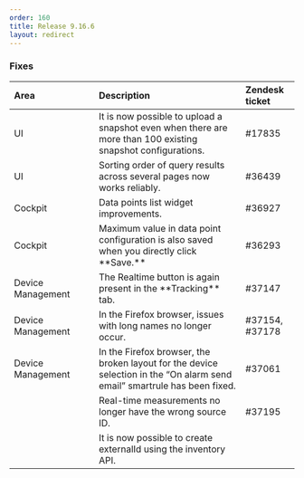 ```yaml
---
order: 160
title: Release 9.16.6
layout: redirect
---
```



### Fixes

<table>
<col width = 150>
<thead>
<tr>
<th style="text-align:left">Area</th>
<th style="text-align:left">Description</th>
<th style="text-align:left">Zendesk ticket</th>
</tr>
</thead>
<tbody>
<tr>
<td style="text-align:left">UI</td>
<td style="text-align:left">It is now possible to upload a snapshot even when there are more than 100 existing snapshot configurations.</td>
<td>#17835</td>
</tr>
<tr>
<td style="text-align:left">UI</td>
<td style="text-align:left">Sorting order of query results across several pages now works reliably.</td>
<td>#36439</td>
</tr>
<tr>
<td style="text-align:left">Cockpit</td>
<td style="text-align:left">Data points list widget improvements.</td>
<td>#36927</td>
</tr>
<tr>
<td style="text-align:left">Cockpit</td>
<td style="text-align:left">
Maximum value in data point configuration is also saved when you directly click **Save.**</td>
<td>#36293</td>
</tr>
<tr>
<td style="text-align:left">Device Management</td>
<td style="text-align:left">
The Realtime button is again present in the **Tracking** tab.</td>
<td>#37147</td>
</tr>
<tr>
<td style="text-align:left">Device Management</td>
<td style="text-align:left">In the Firefox browser, issues with long names no longer occur.</td>
<td>#37154, #37178</td>
</tr>
<tr>
<td style="text-align:left">Device Management</td>
<td style="text-align:left">In the Firefox browser, the broken layout for the device selection in the “On alarm send email” smartrule has been fixed.</td>
<td>#37061</td>
</tr>
<tr>
<td style="text-align:left">&nbsp;</td>
<td style="text-align:left">Real-time measurements no longer have the wrong source ID.</td>
<td>#37195</td>
</tr>
<tr>
<td style="text-align:left">&nbsp;</td>
<td style="text-align:left">It is now possible to create externalId using the inventory API.</td>
<td>&nbsp;</td>
</tr>
